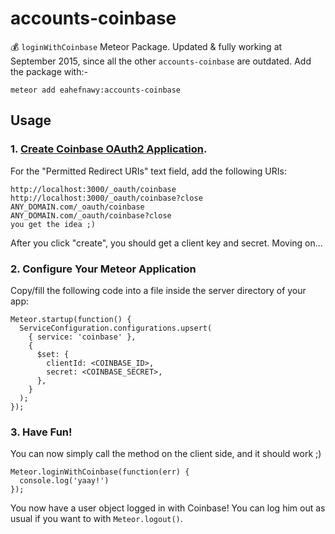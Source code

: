 accounts-coinbase
=================
:moneybag: `loginWithCoinbase` Meteor Package. Updated & fully working at September 2015, since all the other `accounts-coinbase` are outdated. Add the package with:- 

```
meteor add eahefnawy:accounts-coinbase
```

## Usage

### 1. [Create Coinbase OAuth2 Application](https://www.coinbase.com/oauth/applications/new).
For the "Permitted Redirect URIs" text field, add the following URIs:

```
http://localhost:3000/_oauth/coinbase
http://localhost:3000/_oauth/coinbase?close
ANY_DOMAIN.com/_oauth/coinbase
ANY_DOMAIN.com/_oauth/coinbase?close
you get the idea ;)
```
 
After you click "create", you should get a client key and secret. Moving on...

### 2. Configure Your Meteor Application
Copy/fill the following code into a file inside the server directory of your app:
```
Meteor.startup(function() {
  ServiceConfiguration.configurations.upsert(
    { service: 'coinbase' },
    {
      $set: {
        clientId: <COINBASE_ID>,
        secret: <COINBASE_SECRET>,
      },
    }
  );
});
```

### 3. Have Fun!
You can now simply call the method on the client side, and it should work ;)
```
Meteor.loginWithCoinbase(function(err) {
  console.log('yaay!')
});
```
You now have a user object logged in with Coinbase! You can log him out as usual if you want to with `Meteor.logout()`. 
